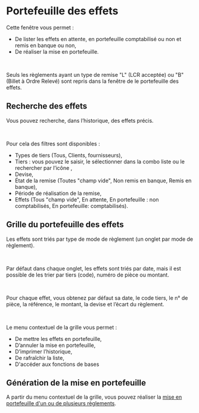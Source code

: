 # Portefeuille des effets

Cette fenêtre vous permet :


* De lister les effets 
 en attente, en portefeuille comptabilisé ou non et remis en banque 
 ou non,
* De réaliser la 
 mise en portefeuille.


 


Seuls les règlements ayant un type de remise "L" (LCR acceptée) 
 ou "B" (Billet à Ordre Relevé) sont repris dans la fenêtre de 
 le portefeuille des effets.


## Recherche des effets


Vous pouvez recherche, dans l’historique, des effets précis.


 


Pour cela des filtres sont disponibles :


* Types de tiers 
 (Tous, Clients, fournisseurs),
* Tiers : vous pouvez 
 le saisir, le sélectionner dans la combo liste ou le rechercher par 
 l’icône ,
* Devise,
* État de la remise 
 (Toutes "champ vide", Non remis en banque, Remis en banque),
* Période de réalisation 
 de la remise,
* Effets (Tous "champ 
 vide", En attente, En portefeuille : non comptabilisés, En portefeuille: 
 comptabilisés).


## Grille du portefeuille des effets


Les effets sont triés par type de mode de règlement (un onglet par mode 
 de règlement).


 


Par défaut dans chaque onglet, les effets sont 
 triés par date, mais il est possible de les trier par tiers (code), numéro 
 de pièce ou montant.


 


Pour chaque effet, vous obtenez par défaut sa date, le code tiers, le 
 n° de pièce, la référence, le montant, la devise et l’écart du règlement.


 


Le menu contextuel de la grille vous permet :


* De mettre les effets 
 en portefeuille,
* D’annuler la mise 
 en portefeuille,
* D’imprimer l’historique,
* De rafraîchir la 
 liste,
* D'accéder aux fonctions 
 de bases


## Génération de la mise en portefeuille


A partir du menu contextuel de la grille, vous pouvez réaliser la [mise en portefeuille d'un ou de 
 plusieurs règlements](MisePortefeuilleEffets.md).



